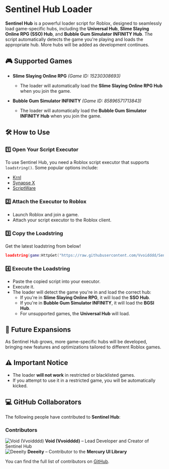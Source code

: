 # Sentinel Hub Loader

**Sentinel Hub** is a powerful loader script for Roblox, designed to seamlessly load game-specific hubs, including the **Universal Hub**, **Slime Slaying Online RPG (SSO) Hub**, and **Bubble Gum Simulator INFINITY Hub**. The script automatically detects the game you're playing and loads the appropriate hub. More hubs will be added as development continues.

## 🎮 Supported Games
- **Slime Slaying Online RPG** *(Game ID: 15230308693)*
    - The loader will automatically load the **Slime Slaying Online RPG Hub** when you join the game.

- **Bubble Gum Simulator INFINITY** *(Game ID: 85896571713843)*
    - The loader will automatically load the **Bubble Gum Simulator INFINITY Hub** when you join the game.

## 🛠 How to Use

### 1️⃣ Open Your Script Executor
To use Sentinel Hub, you need a Roblox script executor that supports `loadstring()`. Some popular options include:
- [Krnl](https://krnl.place)
- [Synapse X](https://www.synapse.to)
- [ScriptWare](https://www.scriptware.app)

### 2️⃣ Attach the Executor to Roblox
- Launch Roblox and join a game.
- Attach your script executor to the Roblox client.

### 3️⃣ Copy the Loadstring
Get the latest loadstring from below!

```lua
loadstring(game:HttpGet("https://raw.githubusercontent.com/Vvoidddd/Sentinel-Hub/refs/heads/main/Release/Loader.lua"))()
```

### 4️⃣ Execute the Loadstring
- Paste the copied script into your executor.
- Execute it.
- The loader will detect the game you're in and load the correct hub:
  - If you're in **Slime Slaying Online RPG**, it will load the **SSO Hub**.
  - If you're in **Bubble Gum Simulator INFINITY**, it will load the **BGSI Hub**.
  - For unsupported games, the **Universal Hub** will load.

## 🚀 Future Expansions
As Sentinel Hub grows, more game-specific hubs will be developed, bringing new features and optimizations tailored to different Roblox games.

## ⚠️ Important Notice
- The loader **will not work** in restricted or blacklisted games.
- If you attempt to use it in a restricted game, you will be automatically kicked.

## 💻 GitHub Collaborators

The following people have contributed to **Sentinel Hub**:

<!-- Contributors List -->
### Contributors
<!-- GitHub's Contributors API will show avatars dynamically -->
![Void (Vvoidddd)](https://avatars.githubusercontent.com/u/16042627?s=40&v=4) **Void (Vvoidddd)** – Lead Developer and Creator of Sentinel Hub  
![Deeeity](https://avatars.githubusercontent.com/u/62907178?s=40&v=4) **Deeeity** – Contributor to the **Mercury UI Library**

You can find the full list of contributors on [GitHub](https://github.com/Vvoidddd/Sentinel-Hub/graphs/contributors).
